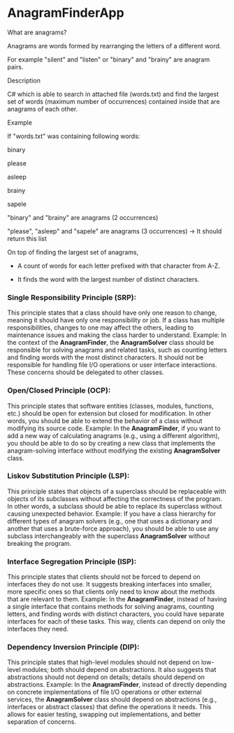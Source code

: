 # **AnagramFinder**App

What are anagrams?

Anagrams are words formed by rearranging the letters of a different word.

For example "silent" and "listen" or "binary" and "brainy" are anagram pairs.



Description

C# which is able to search in attached file (words.txt) and find the largest set of words (maximum number of occurrences) contained inside that are anagrams of each other.



Example

If "words.txt" was containing following words:

binary

please

asleep

brainy

sapele



"binary" and "brainy" are anagrams (2 occurrences)

"please", "asleep" and "sapele" are anagrams (3 occurrences) -> It should return this list


On top of finding the largest set of anagrams, 

- A count of words for each letter prefixed with that character from A-Z.

- It finds the word with the largest number of distinct characters.





### Single Responsibility Principle (SRP):

This principle states that a class should have only one reason to change, meaning it should have only one responsibility or job. If a class has multiple responsibilities, changes to one may affect the others, leading to maintenance issues and making the class harder to understand.
Example: In the context of the **AnagramFinder**, the **AnagramSolver** class should be responsible for solving anagrams and related tasks, such as counting letters and finding words with the most distinct characters. It should not be responsible for handling file I/O operations or user interface interactions. These concerns should be delegated to other classes.

### Open/Closed Principle (OCP):

This principle states that software entities (classes, modules, functions, etc.) should be open for extension but closed for modification. In other words, you should be able to extend the behavior of a class without modifying its source code.
Example: In the **AnagramFinder**, if you want to add a new way of calculating anagrams (e.g., using a different algorithm), you should be able to do so by creating a new class that implements the anagram-solving interface without modifying the existing **AnagramSolver** class.

### Liskov Substitution Principle (LSP):

This principle states that objects of a superclass should be replaceable with objects of its subclasses without affecting the correctness of the program. In other words, a subclass should be able to replace its superclass without causing unexpected behavior.
Example: If you have a class hierarchy for different types of anagram solvers (e.g., one that uses a dictionary and another that uses a brute-force approach), you should be able to use any subclass interchangeably with the superclass **AnagramSolver** without breaking the program.

### Interface Segregation Principle (ISP):

This principle states that clients should not be forced to depend on interfaces they do not use. It suggests breaking interfaces into smaller, more specific ones so that clients only need to know about the methods that are relevant to them.
Example: In the **AnagramFinder**, instead of having a single interface that contains methods for solving anagrams, counting letters, and finding words with distinct characters, you could have separate interfaces for each of these tasks. This way, clients can depend on only the interfaces they need.

### Dependency Inversion Principle (DIP):

This principle states that high-level modules should not depend on low-level modules; both should depend on abstractions. It also suggests that abstractions should not depend on details; details should depend on abstractions.
Example: In the **AnagramFinder**, instead of directly depending on concrete implementations of file I/O operations or other external services, the **AnagramSolver** class should depend on abstractions (e.g., interfaces or abstract classes) that define the operations it needs. This allows for easier testing, swapping out implementations, and better separation of concerns.



